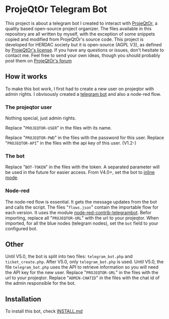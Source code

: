# ProjeQtOr Telegram Bot
This project is about a telegram bot I created to interact with [ProjeQtOr](https://www.projeqtor.org/en/), a quality based open-source project organizer.
The files available in this repository are all written by myself, with the exception of some snippets copied and modified from ProjeQtOr's source code.
This project is developed for HERDAC society but it is open-source (AGPL V3), as defined by [ProjeQtOr's license](https://www.projeqtor.org/en/copyright). If you have any questions or issues, don't hesitate to contact me.
Feel free to send your own ideas, though you should probably post them on [ProjeQtOr's forum](https://www.projeqtor.org/en/forum)

## How it works

To make this bot work, I first had to create a new user on projeqtor with admin rights. I obvisously created a [telegram bot](https://core.telegram.org/bots) and also a node-red flow.

### The projeqtor user

Nothing special, just admin rights.

Replace "`PROJEQTOR-USER`" in the files with its name.

Replace "`PROJEQTOR-PWD`" in the files with the password for this user. Replace "`PROJEQTOR-API`" in the files with the api key of this user. (V1.2-)

### The bot

Replace "`BOT-TOKEN`" in the files with the token. A separated parameter will be used in the future for easier access.
From V4.0+, set the bot to [inline mode](https://core.telegram.org/bots/inline).

### Node-red

The node-red flow is essential. It gets the message updates from the bot and calls the script. The files "`flows.json`" contain the importable flow for each version. It uses the module [node-red-contrib-telegrambot](https://flows.nodered.org/node/node-red-contrib-telegrambot). Befor importing, replace all "`PROJEQTOR-URL`" with the url to your projeqtor. When imported, for all the blue nodes (telegram nodes), set the `bot` field to your configured bot.

## Other

Until V5.0, the bot is split into two files: `telegram_bot.php` and `ticket_create.php`. After V5.0, only `telegram_bot.php` is used.
Until V5.0, the file `telegram_bot.php` uses the API to retrieve information so you will need the API key for the new user.
Replace "`PROJEQTOR-URL`" in the files with the url to your projeqtor. Replace "`ADMIN-CHATID`" in the files with the chat id of the admin responsible for the bot.

## Installation

To install this bot, check [INSTALL.md](https://github.com/HERDAC/ProjeqtorTelegramBot/blob/main/INSTALL.md)
